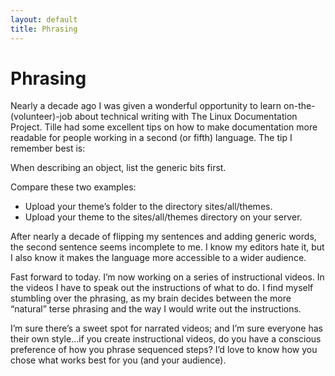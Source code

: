 ```yaml
---
layout: default
title: Phrasing 
---
```


# Phrasing

Nearly a decade ago I was given a wonderful opportunity to learn on-the-(volunteer)-job about technical writing with The Linux Documentation Project. Tille had some excellent tips on how to make documentation more readable for people working in a second (or fifth) language. The tip I remember best is:

When describing an object, list the generic bits first.

Compare these two examples:

- Upload your theme’s folder to the directory sites/all/themes.
- Upload your theme to the sites/all/themes directory on your server.

After nearly a decade of flipping my sentences and adding generic words, the second sentence seems incomplete to me. I know my editors hate it, but I also know it makes the language more accessible to a wider audience.

Fast forward to today. I’m now working on a series of instructional videos. In the videos I have to speak out the instructions of what to do. I find myself stumbling over the phrasing, as my brain decides between the more “natural” terse phrasing and the way I would write out the instructions.

I’m sure there’s a sweet spot for narrated videos; and I’m sure everyone has their own style…if you create instructional videos, do you have a conscious preference of how you phrase sequenced steps? I’d love to know how you chose what works best for you (and your audience).

